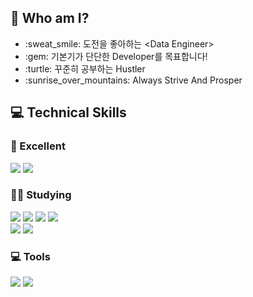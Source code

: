 ## 🌟 Who am I?

<ul>
  <li>:sweat_smile: 도전을 좋아하는 &lt;Data Engineer&gt; </li>
  <li>:gem: 기본기가 단단한 Developer를 목표합니다! </li>
  <li>:turtle: 꾸준히 공부하는 Hustler </li>
  <li>:sunrise_over_mountains: Always Strive And Prosper </li>
</ul>


## 💻 Technical Skills
    
### 🌺 Excellent
<img src="https://img.shields.io/badge/Python-3776AB.svg?style=flat&logo=Python&logoColor=white"/> 
<img src="https://img.shields.io/badge/Java-3776AB.svg?style=flat&logo=Java&logoColor=white"/>

### 🧗‍♂️ Studying
<img src="https://img.shields.io/badge/Java-3776AB.svg?style=flat&logo=Java&logoColor=white"/>  <img src="https://img.shields.io/badge/Kafka-231F20.svg?style=flat&logo=Apache-Kafka&logoColor=white"/>  <img src="https://img.shields.io/badge/Git-F05032.svg?style=flat&logo=git&logoColor=white"/>  <img src="https://img.shields.io/badge/Docker-2496ED.svg?style=flat&logo=Docker&logoColor=white"/>    
<img src="https://img.shields.io/badge/-Hive-FDEE21.svg?style=flat&logo=Apache-Hive&logoColor=black"/>  <img src="https://img.shields.io/badge/-Airflow-green.svg?style=flat&logo=Apache-Airflow&logoColor=black"/>
### 💻 Tools
<img src="https://img.shields.io/badge/Visual%20Studio%20Code-007ACC.svg?style=flat&logo=Visual-Studio-Code&logoColor=white"/>  <img src="https://img.shields.io/badge/-jupyter-lightgrey.svg?style=flat&logo=jupyter&logoColor=orange"/>  



<!-- <img src="https://img.shields.io/badge/Android%20Studio-3DDC84.svg?style=flat&logo=Android-Studio&logoColor=white"/> -->

